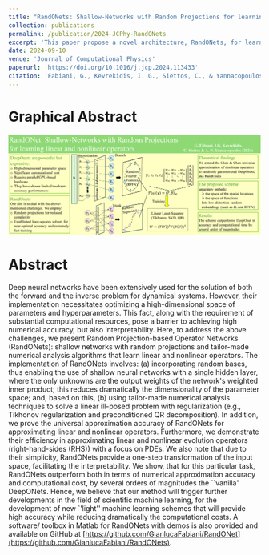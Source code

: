 ```yaml
---
title: "RandONets: Shallow-Networks with Random Projections for learning linear and nonlinear operators"
collection: publications
permalink: /publication/2024-JCPhy-RandONets
excerpt: 'This paper propose a novel architecture, RandONets, for learning generic Operators. It leverages Random Projections and Nonlinear Random Features, as well as tailor-made numerical analysis method for improving significantly efficiency and accuracy. We demonstrate that RandONets outperforms DeepONets by 10 order of magnitudes. Also, we theoretically prove and extend the theorem of Chen and Chen (1995) to such randomized architectures.'
date: 2024-09-10
venue: 'Journal of Computational Physics'
paperurl: 'https://doi.org/10.1016/j.jcp.2024.113433'
citation: 'Fabiani, G., Kevrekidis, I. G., Siettos, C., & Yannacopoulos, A. N. RandONets: Shallow-Networks with Random Projections for learning linear and nonlinear operators. J Comp Phys (2025)'
---
```


Graphical Abstract
=====
<img src="https://raw.githubusercontent.com/GianlucaFabiani/gianlucafabiani.github.io/master/images/Graphical_Abstract_RandOnet_details_big_colored_page-0001.jpg" width="1000" />

Abstract
=====
Deep neural networks have been extensively used for the solution of both the forward and the inverse problem for dynamical systems. However, their implementation necessitates optimizing a high-dimensional space of parameters and hyperparameters. This fact, along with the requirement of substantial computational resources, pose a barrier to achieving high numerical accuracy, but also interpretability.
Here, to address the above challenges, we present Random Projection-based Operator Networks (RandONets): shallow networks with random projections and tailor-made numerical analysis algorithms that learn linear and nonlinear operators. The implementation of RandONets involves: (a) incorporating random bases, thus enabling the use of shallow neural networks with a single hidden layer, where the only unknowns are the output weights of the network's weighted inner product; this reduces dramatically the dimensionality of the parameter space; and, based on this, (b) using tailor-made numerical analysis techniques to solve a linear ill-posed problem with regularization (e.g., Tikhonov regularization and preconditioned QR decomposition). 
In addition, we prove the universal approximation accuracy of RandONets for approximating linear and nonlinear operators. Furthermore, we demonstrate their efficiency in approximating linear and nonlinear evolution operators (right-hand-sides (RHS)) with a focus on PDEs. We also note that due to their simplicity, RandONets provide a one-step transformation of the input space, facilitating the interpretability.
We show, that for this particular task, RandONets outperform both in terms of numerical approximation accuracy and computational cost, by several orders of magnitudes the ``vanilla" DeepONets. Hence, we believe that our method will trigger further developments in the field of scientific machine learning, for the development of new `'light'' machine learning schemes that will provide high accuracy while reducing dramatically the computational costs. A software/ toolbox in Matlab for RandONets with demos is also provided and available on GitHub at
[https://github.com/GianlucaFabiani/RandONet](https://github.com/GianlucaFabiani/RandONets).
